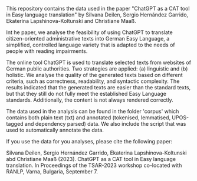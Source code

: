 This repository contains the data used in the paper "ChatGPT as a CAT tool in Easy language translation" by Silvana Deilen, Sergio Hernández Garrido, Ekaterina Lapshinova-Koltunski and Christiane Maaß.

Int he paper, we analyse the feasibility of using ChatGPT to translate citizen-oriented administrative texts into German Easy Language, a simplified, controlled language variety that is adapted to the needs of people with reading impairments.

The online tool ChatGPT is used to translate selected texts from websites of German public authorities. Two strategies are applied: (a) linguistic and (b) holistic. We analyse the quality of the generated texts based on different criteria, such as correctness, readability, and syntactic complexity. The results indicated that the generated texts are easier than the standard texts, but that they still do not fully meet the established Easy Language standards. Additionally, the content is not always rendered correctly.

The data used in the analysis can be found in the folder 'corpus' which contains both plain text (txt) and annotated (tokenised, lemmatised, UPOS-tagged and dependency parsed) data. We also include the script that was used to automatically annotate the data.

If you use the data for you analyses, please cite the following paper:

Silvana Deilen, Sergio Hernández Garrido, Ekaterina Lapshinova-Koltunski abd Christiane Maaß (2023). ChatGPT as a CAT tool in Easy language translation. In Proceedings of the TSAR-2023 workshop co-located with RANLP, Varna, Bulgaria, September 7.
